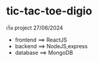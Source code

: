 ﻿# tic-tac-toe-digio
เริ่ม project 27/06/2024
  - frontend ==> ReactJS
  - backend  ==> NodeJS,express
  - database ==> MongoDB
